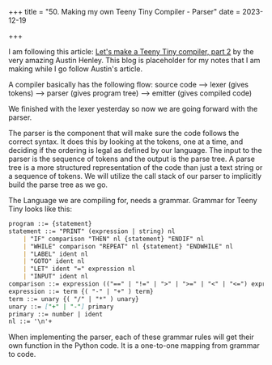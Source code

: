+++
title = "50. Making my own Teeny Tiny Compiler - Parser"
date = 2023-12-19

+++

I am following this article: [Let's make a Teeny Tiny compiler, part 2](https://austinhenley.com/blog/teenytinycompiler2.html) by the very amazing Austin Henley. This blog is placeholder for my notes that I am making while I go follow Austin's article.

A compiler basically has the following flow:
source code --> lexer (gives tokens) --> parser (gives program tree) --> emitter (gives compiled code)

We finished with the lexer yesterday so now we are going forward with the parser.

The parser is the component that will make sure the code follows the correct syntax. It does this by looking at the tokens, one at a time, and deciding if the ordering is legal as defined by our language. The input to the parser is the sequence of tokens and the output is the parse tree. A parse tree is a more structured representation of the code than just a text string or a sequence of tokens. We will utilize the call stack of our parser to implicitly build the parse tree as we go.

The Language we are compiling for, needs a grammar. Grammar for Teeny Tiny looks like this:

```markdown
program ::= {statement}
statement ::= "PRINT" (expression | string) nl
    | "IF" comparison "THEN" nl {statement} "ENDIF" nl
    | "WHILE" comparison "REPEAT" nl {statement} "ENDWHILE" nl
    | "LABEL" ident nl
    | "GOTO" ident nl
    | "LET" ident "=" expression nl
    | "INPUT" ident nl
comparison ::= expression (("==" | "!=" | ">" | ">=" | "<" | "<=") expression)+
expression ::= term {( "-" | "+" ) term}
term ::= unary {( "/" | "*" ) unary}
unary ::= ["+" | "-"] primary
primary ::= number | ident
nl ::= '\n'+
```

When implementing the parser, each of these grammar rules will get their own function in the Python code. It is a one-to-one mapping from grammar to code.
